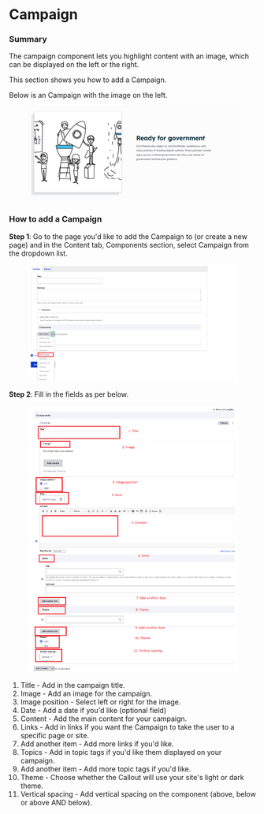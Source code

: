 # Campaign

### Summary&#x20;

The campaign component lets you highlight content with an image, which can be displayed on the left or the right.&#x20;

This section shows you how to add a Campaign.&#x20;

Below is an Campaign with the image on the left.&#x20;

<figure><img src="../../.gitbook/assets/image (20).png" alt=""><figcaption></figcaption></figure>

### How to add a Campaign

**Step 1**: Go to the page you'd like to add the Campaign to (or create a new page) and in the Content tab, Components section, select Campaign from the dropdown list.&#x20;

<figure><img src="../../.gitbook/assets/image (91).png" alt=""><figcaption></figcaption></figure>

**Step 2**: Fill in the fields as per below.

<figure><img src="../../.gitbook/assets/image (78).png" alt=""><figcaption></figcaption></figure>

1. Title - Add in the campaign title.
2. Image - Add an image for the campaign.
3. Image position - Select left or right for the image.&#x20;
4. Date - Add a date if you'd like (optional field)
5. Content - Add the main content for your campaign.
6. Links - Add in links if you want the Campaign to take the user to a specific page or site.&#x20;
7. Add another item - Add more links if you'd like.
8. Topics - Add in topic tags if you'd like them displayed on your campaign.&#x20;
9. Add another item - Add more topic tags if you'd like.
10. Theme - Choose whether the Callout will use your site's light or dark theme.
11. Vertical spacing - Add vertical spacing on the component (above, below or above AND below).



